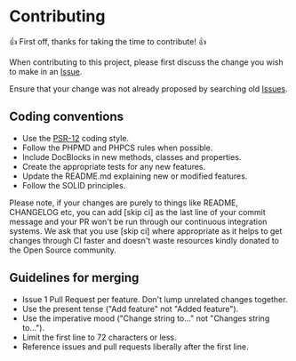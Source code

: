 # Contributing

👍 First off, thanks for taking the time to contribute! 👍

When contributing to this project, please first discuss the change you wish to make in an [Issue](https://github.com/enricodias/Nameize/issues/new).

Ensure that your change was not already proposed by searching old [Issues](https://github.com/enricodias/Nameize/issues).

## Coding conventions

-  Use the [PSR-12](https://www.php-fig.org/psr/psr-12/) coding style.
-  Follow the PHPMD and PHPCS rules when possible.
-  Include DocBlocks in new methods, classes and properties.
-  Create the appropriate tests for any new features.
-  Update the README.md explaining new or modified features.
-  Follow the SOLID principles.

Please note, if your changes are purely to things like README, CHANGELOG etc, you can add \[skip ci\] as the last line of your commit message and your PR won't be run through our continuous integration systems. We ask that you use \[skip ci\] where appropriate as it helps to get changes through CI faster and doesn't waste resources kindly donated to the Open Source community.

## Guidelines for merging

-  Issue 1 Pull Request per feature. Don't lump unrelated changes together.
-  Use the present tense ("Add feature" not "Added feature").
-  Use the imperative mood ("Change string to..." not "Changes string to...").
-  Limit the first line to 72 characters or less.
-  Reference issues and pull requests liberally after the first line.